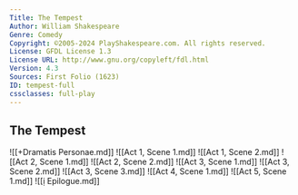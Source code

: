 ```yaml
---
Title: The Tempest
Author: William Shakespeare
Genre: Comedy
Copyright: ©2005-2024 PlayShakespeare.com. All rights reserved.
License: GFDL License 1.3
License URL: http://www.gnu.org/copyleft/fdl.html
Version: 4.3
Sources: First Folio (1623)
ID: tempest-full
cssclasses: full-play
---
```


## The Tempest

![[+Dramatis Personae.md]]
![[Act 1, Scene 1.md]]
![[Act 1, Scene 2.md]]
![[Act 2, Scene 1.md]]
![[Act 2, Scene 2.md]]
![[Act 3, Scene 1.md]]
![[Act 3, Scene 2.md]]
![[Act 3, Scene 3.md]]
![[Act 4, Scene 1.md]]
![[Act 5, Scene 1.md]]
![[ị Epilogue.md]]


